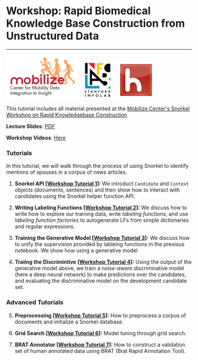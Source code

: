 # Workshop: Rapid Biomedical Knowledge Base Construction from Unstructured Data
---

<img align:right src="imgs/mobilize.jpg" alt="Hazy Research" width=200px/>
<img align:right src="imgs/hazy.jpg" alt="Hazy Research" width=200px/>


This tutorial includes all material presented at the [Mobilize Center's Snorkel Workshop on Rapid Knowledgebase Construction](https://mobilize.stanford.edu/workshop-rapid-biomedical-knowledge-base-construction-from-unstructured-data/)

**Lecture Slides**: [PDF](slides/Snorkel-Workshop-FINAL.pdf)

**Workshop Videos**: [Here](https://simtk.org/frs/?group_id=1263)

### Tutorials

In this tutorial, we will walk through the process of using Snorkel to identify mentions of spouses in a corpus of news articles.

1. **Snorkel API [[Workshop Tutorial 1](Workshop_1_Snorkel_API.ipynb)]:**
We introduct `Candidate` and `Context` objects (documents, sentences) and then show how to interact with candidates using the Snorkel helper function API. 

2. **Writing Labeling Functions [[Workshop Tutorial 2](Workshop_2_Writing_Labeling_Functions.ipynb)]:**
We discuss how to write how to explore our training data, write _labeling functions_, and use _labeling function factories_ to autogenerate LFs from simple dictionaries and regular expressions.

3. **Training the Generative Model [[Workshop Tutorial 3](Workshop_3_Generative_Model_Training.ipynb)]:**
We discuss how to unify the supervision provided by lableing functions in the previous notebook. We show how using a generative model 

4. **Traiing the Discrimintive [[Workshop Tutorial 4](Workshop_4_Discriminative_Model_Training.ipynb)]:**
Using the output of the generative model above, we train a _noise-aware_ discriminative model (here a deep neural network) to make predictions over the candidates, and evaluating the discriminative model on the development candidate set.

### Advanced Tutorials

5. **Preprocessing [[Workshop Tutorial 5](Workshop_5_Advanced_Preprocessing.ipynb)]:**
How to preprocess a corpus of documents and initialize a Snorkel database.

6. **Grid Search [[Workshop Tutorial 6](Workshop_6_Advanced_Grid_Search.ipynb)]:**
Model tuning through grid search.

7. **BRAT Annotator [[Workshop Tutorial 7](Workshop_7_Advanced_BRAT_Annotator.ipynb)]:**
How to construct a validation set of human annotated data using BRAT (Brat Rapid Annotation Tool).
